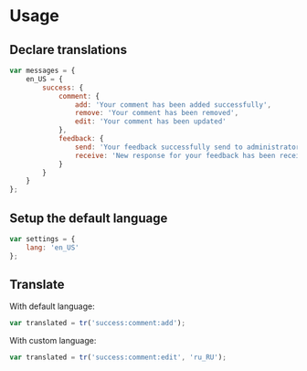 # Usage
## Declare translations

```javascript
var messages = {
    en_US = {
        success: {
            comment: {
                add: 'Your comment has been added successfully',
                remove: 'Your comment has been removed',
                edit: 'Your comment has been updated'
            },
            feedback: {
                send: 'Your feedback successfully send to administrator',
                receive: 'New response for your feedback has been received'
            }
        }
    }
};
```

## Setup the default language

```javascript
var settings = {
    lang: 'en_US'
};
```

## Translate

With default language:

```javascript
var translated = tr('success:comment:add');
```

With custom language:

```javascript
var translated = tr('success:comment:edit', 'ru_RU');
```
